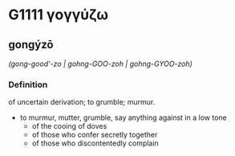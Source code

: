 # G1111 γογγύζω

## gongýzō

_(gong-good'-zo | gohng-GOO-zoh | gohng-GYOO-zoh)_

### Definition

of uncertain derivation; to grumble; murmur.

- to murmur, mutter, grumble, say anything against in a low tone
  - of the cooing of doves
  - of those who confer secretly together
  - of those who discontentedly complain

